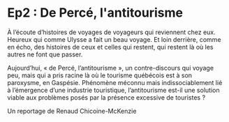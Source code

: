 # Ep2 : De Percé, l'antitourisme

À l’écoute d’histoires de voyages de voyageurs qui reviennent chez eux. Heureux qui comme Ulysse a fait un beau voyage. Et loin derrière, comme en écho, des histoires de ceux et celles qui restent, qui restent là où les autres ne font que passer.

Aujourd’hui, « de Percé, l’antitourisme », un contre-discours qui voyage peu, mais qui a pris racine là où le tourisme québécois est à son paroxysme, en Gaspésie. Phénomène méconnu mais indissociablement lié à l’émergence d’une industrie touristique, l’antitourisme est-il une solution viable aux problèmes posés par la présence excessive de touristes ?

Un reportage de Renaud Chicoine-McKenzie
